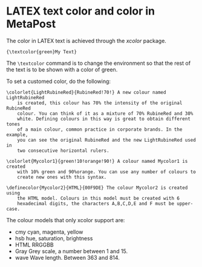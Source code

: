 # LATEX text color and color in MetaPost

The color in LATEX text is achieved through the *xcolor* package.

    {\textcolor{green}My Text}

The `\textcolor` command is to change the environment so that the 
rest of the text is to be shown with a color of green.

To set a customed color, do the following:

    \colorlet{LightRubineRed}{RubineRed!70!} A new colour named LightRubineRed
        is created, this colour has 70% the intensity of the original RubineRed
        colour. You can think of it as a mixture of 70% RubineRed and 30%
        white. Defining colours in this way is great to obtain different tones
        of a main colour, common practice in corporate brands. In the example,
        you can see the original RubineRed and the new LightRubineRed used in
        two consecutive horizontal rulers.

    \colorlet{Mycolor1}{green!10!orange!90!} A colour named Mycolor1 is created
        with 10% green and 90%orange. You can use any number of colours to
        create new ones with this syntax.

    \definecolor{Mycolor2}{HTML}{00F9DE} The colour Mycolor2 is created using
        the HTML model. Colours in this model must be created with 6
        hexadecimal digits, the characters A,B,C,D,E and F must be upper-case.


The colour models that only xcolor support are:

  -   cmy cyan, magenta, yellow
  -   hsb hue, saturation, brightness
  -   HTML RRGGBB
  -   Gray Grey scale, a number between 1 and 15.
  -   wave Wave length. Between 363 and 814.


